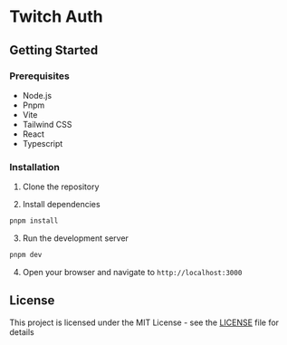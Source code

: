 # Twitch Auth

## Getting Started

### Prerequisites

- Node.js
- Pnpm
- Vite
- Tailwind CSS
- React
- Typescript

### Installation

1. Clone the repository

2. Install dependencies

```bash
pnpm install
```

3. Run the development server

```bash
pnpm dev
```

4. Open your browser and navigate to `http://localhost:3000`

## License

This project is licensed under the MIT License - see the [LICENSE](LICENSE) file for details
